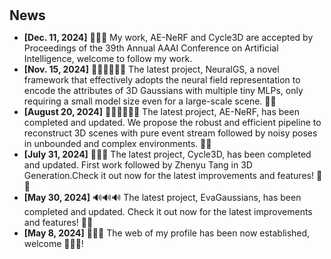 <h1 id="news"></h1>

<h2 style="margin: 30px 0px 10px;">News</h2>

<ul>
<li><strong>[Dec. 11, 2024]</strong> 🥳🥳🥳 My work, AE-NeRF and Cycle3D are accepted by Proceedings of the 39th Annual AAAI Conference on Artificial Intelligence, welcome to follow my work.</li>
<li><strong>[Nov. 15, 2024]</strong> 🙋‍♂️🙋‍♂️🙋‍♂️ The latest project, NeuralGS,  a novel framework that effectively adopts the neural field representation to encode the attributes of 3D Gaussians with multiple tiny MLPs, only requiring a small model size even for a large-scale scene. 🚀✨ </li>
<li><strong>[August 20, 2024]</strong> 🙋‍♂️🙋‍♂️🙋‍♂️ The latest project, AE-NeRF, has been completed and updated. We propose the robust and efficient pipeline to reconstruct 3D scenes with pure event stream followed by noisy poses in unbounded and complex environments. 🚀✨ </li>
<li><strong>[July 31, 2024]</strong> 💪💪💪  The latest project, Cycle3D, has been completed and updated. First work followed by Zhenyu Tang in 3D Generation.Check it out now for the latest improvements and features! 🚀✨ </li>
<li><strong>[May 30, 2024]</strong> 🔊🔊🔊 The latest project, EvaGaussians, has been completed and updated. Check it out now for the latest improvements and features! 🚀✨ </li>
<li><strong>[May 8, 2024]</strong> 📣📣📣 The web of my profile has been now established, welcome 🥳🥳🥳!</li>
</ul>
